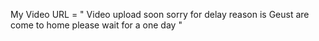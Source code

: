 My Video URL = " Video upload soon sorry for delay reason is Geust are come to home please wait for a one day "